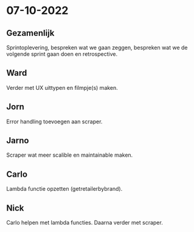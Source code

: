 # 07-10-2022 

## Gezamenlijk 
Sprintoplevering, bespreken wat we gaan zeggen, bespreken wat we de volgende sprint gaan doen en retrospective.

## Ward
Verder met UX uittypen en filmpje(s) maken.

## Jorn 
Error handling toevoegen aan scraper.

## Jarno
Scraper wat meer scalible en maintainable maken.

## Carlo
Lambda functie opzetten (getretailerbybrand).

## Nick
Carlo helpen met lambda functies. Daarna verder met scraper.
